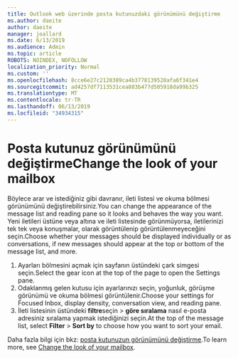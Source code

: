 ```yaml
---
title: Outlook web üzerinde posta kutunuzdaki görünümünü değiştirme
ms.author: daeite
author: daeite
manager: joallard
ms.date: 6/13/2019
ms.audience: Admin
ms.topic: article
ROBOTS: NOINDEX, NOFOLLOW
localization_priority: Normal
ms.custom: ''
ms.openlocfilehash: 8cce6e27c2120389ca4b3778139528afa6f341e4
ms.sourcegitcommit: ad4257df7113531cea883b477d505918da99b325
ms.translationtype: MT
ms.contentlocale: tr-TR
ms.lasthandoff: 06/13/2019
ms.locfileid: "34934315"
---
```

# <a name="change-the-look-of-your-mailbox"></a><span data-ttu-id="d7c66-102">Posta kutunuz görünümünü değiştirme</span><span class="sxs-lookup"><span data-stu-id="d7c66-102">Change the look of your mailbox</span></span>

<span data-ttu-id="d7c66-103">Böylece arar ve istediğiniz gibi davranır, ileti listesi ve okuma bölmesi görünümünü değiştirebilirsiniz.</span><span class="sxs-lookup"><span data-stu-id="d7c66-103">You can change the appearance of the message list and reading pane so it looks and behaves the way you want.</span></span> <span data-ttu-id="d7c66-104">Yeni iletileri üstüne veya altına ve ileti listesinde görünmüyorsa, iletilerinizi tek tek veya konuşmalar, olarak görüntülenip görüntülenmeyeceğini seçin.</span><span class="sxs-lookup"><span data-stu-id="d7c66-104">Choose whether your messages should be displayed individually or as conversations, if new messages should appear at the top or bottom of the message list, and more.</span></span>

1. <span data-ttu-id="d7c66-105">Ayarları bölmesini açmak için sayfanın üstündeki çark simgesi seçin.</span><span class="sxs-lookup"><span data-stu-id="d7c66-105">Select the gear icon at the top of the page to open the Settings pane.</span></span>
1. <span data-ttu-id="d7c66-106">Odaklanmış gelen kutusu için ayarlarınızı seçin, yoğunluk, görüşme görünümü ve okuma bölmesi görüntülenir.</span><span class="sxs-lookup"><span data-stu-id="d7c66-106">Choose your settings for Focused Inbox, display density, conversation view, and reading pane.</span></span>
1. <span data-ttu-id="d7c66-107">İleti listesinin üstündeki **filtre**seçin > **göre sıralama** nasıl e-posta adresiniz sıralama yapmak istediğinizi seçin.</span><span class="sxs-lookup"><span data-stu-id="d7c66-107">At the top of the message list, select **Filter** > **Sort by** to choose how you want to sort your email.</span></span>

<span data-ttu-id="d7c66-108">Daha fazla bilgi için bkz: [posta kutunuzun görünümünü değiştirme](https://support.office.com/article/b41c2ecb-f23c-42b3-b7f8-659646d5e58c).</span><span class="sxs-lookup"><span data-stu-id="d7c66-108">To learn more, see [Change the look of your mailbox](https://support.office.com/article/b41c2ecb-f23c-42b3-b7f8-659646d5e58c).</span></span>